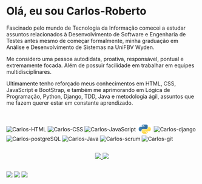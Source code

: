 # Olá, eu sou Carlos-Roberto

Fascinado pelo mundo de Tecnologia da Informação comecei a estudar assuntos relacionados à Desenvolvimento de Software e Engenharia de Testes antes mesmo de começar formalmente, minha graduação em Análise e Desenvolvimento de Sistemas na UniFBV Wyden.

Me considero uma pessoa autodidata, proativa, responsável, pontual e extremamente focada. Além de possuir facilidade em trabalhar em equipes multidisciplinares. 

Ultimamente tenho reforçado meus conhecimentos em HTML, CSS, JavaScript e BootStrap, e também me aprimorando em Lógica de Programação, Python, Django, TDD, Java e metodologia ágil, assuntos que me fazem querer estar em constante aprendizado.

 ##

 <div style="display: inline_block"><br>
    <img align="center" alt="Carlos-HTML" height="30" width="40"src="https://img.icons8.com/color/48/000000/html-5--v1.png"/>
    <img align="center" alt="Carlos-CSS" height="30" width="40" src="https://img.icons8.com/color/48/000000/css3.png"/>
    <img align="center" alt="Carlos-JavaScript" height="30" width="40" src="https://img.icons8.com/color/48/000000/javascript--v1.png"/>
    <img align="center" alt="Carlos-Python" height="30" width="40" src="https://raw.githubusercontent.com/devicons/devicon/master/icons/python/python-original.svg">
    <img align="center" alt="Carlos-django" height="30" src="https://img.icons8.com/external-tal-revivo-fresh-tal-revivo/28/000000/external-django-a-high-level-python-web-framework-that-encourages-rapid-development-logo-fresh-tal-revivo.png"/>
    <img align="center" alt="Carlos-postgreSQL" height="30"src="https://img.icons8.com/color/48/000000/postgreesql.png"/>
    <img align="center" alt="Carlos-Java" height="30" width="40" src="https://img.icons8.com/color/48/000000/java-coffee-cup-logo--v1.png"/>
    <img align="center" alt="Carlos-scrum" height="30" width="40" src="https://img.icons8.com/fluency/48/000000/sprint-iteration.png"/>
    <img align="center" alt="Carlos-git" height="30" width="40" src="https://img.icons8.com/color/48/000000/git.png"/>
 
 ##
 
 <div align="center">
  <a href="https://github.com/carlosrjhoe">
  <img height="160em" src="https://github-readme-stats.vercel.app/api?username=carlosrjhoe&show_icons=true&theme=dracula&include_all_commits=true&count_private=true"/>
  <img height="160em" src="https://github-readme-stats.vercel.app/api/top-langs/?username=carlosrjhoe&layout=compact&langs_count=7&theme=dracula"/>
 </div>
 
 ##
 
 <div> 
  <a href="https://www.facebook.com/CarlosRJhoe/" target="_blank"><img src="https://img.shields.io/badge/-Facebook-9146FF?style=for-the-badge&logo=facebook&logoColor=white" target="_blank"></a>
  <a href="https://www.instagram.com/carlosrjhoe/" target="_blank"><img src="https://img.shields.io/badge/-Instagram-%23E4405F?style=for-the-badge&logo=instagram&logoColor=white" target="_blank"></a>
  <a href="https://www.linkedin.com/in/carlos-roberto-conceicao/" target="_blank"><img src="https://img.shields.io/badge/-LinkedIn-%230077B5?style=for-the-badge&logo=linkedin&logoColor=white" target="_blank"></a>
 
 </div>
